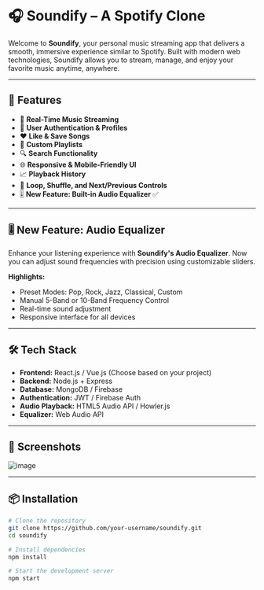 # 🎧 Soundify – A Spotify Clone

Welcome to **Soundify**, your personal music streaming app that delivers a smooth, immersive experience similar to Spotify. Built with modern web technologies, Soundify allows you to stream, manage, and enjoy your favorite music anytime, anywhere.

---

## 🚀 Features

- 🎵 **Real-Time Music Streaming**
- 👤 **User Authentication & Profiles**
- ❤️ **Like & Save Songs**
- 📜 **Custom Playlists**
- 🔍 **Search Functionality**
- 🌐 **Responsive & Mobile-Friendly UI**
- 📈 **Playback History**
- 🔁 **Loop, Shuffle, and Next/Previous Controls**
- 🎚️ **New Feature: Built-in Audio Equalizer** ✅

---

## 🎚️ New Feature: Audio Equalizer

Enhance your listening experience with **Soundify's Audio Equalizer**. Now you can adjust sound frequencies with precision using customizable sliders.

**Highlights:**
- Preset Modes: Pop, Rock, Jazz, Classical, Custom
- Manual 5-Band or 10-Band Frequency Control
- Real-time sound adjustment
- Responsive interface for all devices

---

## 🛠️ Tech Stack

- **Frontend:** React.js / Vue.js (Choose based on your project)
- **Backend:** Node.js + Express
- **Database:** MongoDB / Firebase
- **Authentication:** JWT / Firebase Auth
- **Audio Playback:** HTML5 Audio API / Howler.js
- **Equalizer:** Web Audio API

---

## 📸 Screenshots


![image](https://github.com/user-attachments/assets/7aed91cd-cdf8-44a8-8d4c-76b8ea2a7c4f)

---

## 📦 Installation

```bash
# Clone the repository
git clone https://github.com/your-username/soundify.git
cd soundify

# Install dependencies
npm install

# Start the development server
npm start
